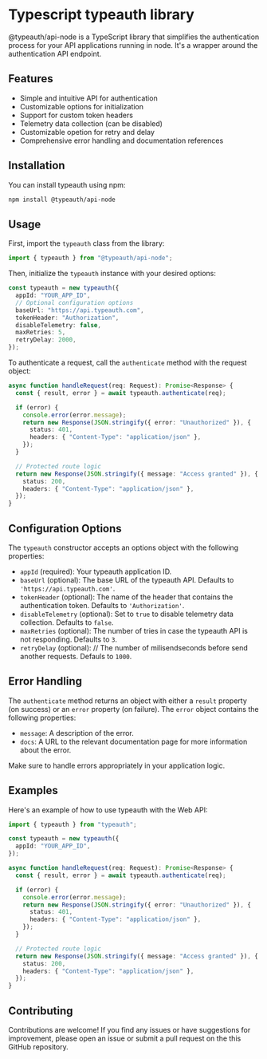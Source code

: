 # Typescript typeauth library

@typeauth/api-node is a TypeScript library that simplifies the authentication process for your API applications running in node. It's a wrapper around the authentication API endpoint.

## Features

- Simple and intuitive API for authentication
- Customizable options for initialization
- Support for custom token headers
- Telemetry data collection (can be disabled)
- Customizable opetion for retry and delay
- Comprehensive error handling and documentation references

## Installation

You can install typeauth using npm:

```bash
npm install @typeauth/api-node
```

## Usage

First, import the `typeauth` class from the library:

```typescript
import { typeauth } from "@typeauth/api-node";
```

Then, initialize the `typeauth` instance with your desired options:

```typescript
const typeauth = new typeauth({
  appId: "YOUR_APP_ID",
  // Optional configuration options
  baseUrl: "https://api.typeauth.com",
  tokenHeader: "Authorization",
  disableTelemetry: false,
  maxRetries: 5,
  retryDelay: 2000,
});
```

To authenticate a request, call the `authenticate` method with the request object:

```typescript
async function handleRequest(req: Request): Promise<Response> {
  const { result, error } = await typeauth.authenticate(req);

  if (error) {
    console.error(error.message);
    return new Response(JSON.stringify({ error: "Unauthorized" }), {
      status: 401,
      headers: { "Content-Type": "application/json" },
    });
  }

  // Protected route logic
  return new Response(JSON.stringify({ message: "Access granted" }), {
    status: 200,
    headers: { "Content-Type": "application/json" },
  });
}
```

## Configuration Options

The `typeauth` constructor accepts an options object with the following properties:

- `appId` (required): Your typeauth application ID.
- `baseUrl` (optional): The base URL of the typeauth API. Defaults to `'https://api.typeauth.com'`.
- `tokenHeader` (optional): The name of the header that contains the authentication token. Defaults to `'Authorization'`.
- `disableTelemetry` (optional): Set to `true` to disable telemetry data collection. Defaults to `false`.
- `maxRetries` (optional): The number of tries in case the typeauth API is not responding. Defaults to `3`.
- `retryDelay` (optional): // The number of milisendseconds before send another requests. Defauls to `1000`.

## Error Handling

The `authenticate` method returns an object with either a `result` property (on success) or an `error` property (on failure). The `error` object contains the following properties:

- `message`: A description of the error.
- `docs`: A URL to the relevant documentation page for more information about the error.

Make sure to handle errors appropriately in your application logic.

## Examples

Here's an example of how to use typeauth with the Web API:

```typescript
import { typeauth } from "typeauth";

const typeauth = new typeauth({
  appId: "YOUR_APP_ID",
});

async function handleRequest(req: Request): Promise<Response> {
  const { result, error } = await typeauth.authenticate(req);

  if (error) {
    console.error(error.message);
    return new Response(JSON.stringify({ error: "Unauthorized" }), {
      status: 401,
      headers: { "Content-Type": "application/json" },
    });
  }

  // Protected route logic
  return new Response(JSON.stringify({ message: "Access granted" }), {
    status: 200,
    headers: { "Content-Type": "application/json" },
  });
}
```

## Contributing

Contributions are welcome! If you find any issues or have suggestions for improvement, please open an issue or submit a pull request on the this GitHub repository.
